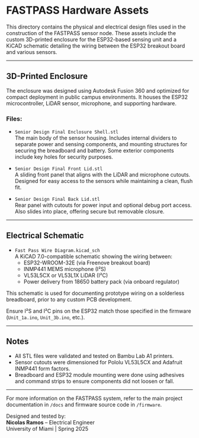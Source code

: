 # FASTPASS Hardware Assets

This directory contains the physical and electrical design files used in the construction of the FASTPASS sensor node. These assets include the custom 3D-printed enclosure for the ESP32-based sensing unit and a KiCAD schematic detailing the wiring between the ESP32 breakout board and various sensors.

---

## 3D-Printed Enclosure

The enclosure was designed using Autodesk Fusion 360 and optimized for compact deployment in public campus environments. It houses the ESP32 microcontroller, LiDAR sensor, microphone, and supporting hardware.

### Files:

- `Senior Design Final Enclosure Shell.stl`  
  The main body of the sensor housing. Includes internal dividers to separate power and sensing components, and mounting structures for securing the breadboard and battery. Some exterior components include key holes for security purposes.

- `Senior Design Final Front Lid.stl`  
  A sliding front panel that aligns with the LiDAR and microphone cutouts. Designed for easy access to the sensors while maintaining a clean, flush fit.

- `Senior Design Final Back Lid.stl`  
  Rear panel with cutouts for power input and optional debug port access. Also slides into place, offering secure but removable closure.

---

## Electrical Schematic

- `Fast Pass Wire Diagram.kicad_sch`  
  A KiCAD 7.0-compatible schematic showing the wiring between:
  - ESP32-WROOM-32E (via Freenove breakout board)
  - INMP441 MEMS microphone (I²S)
  - VL53L5CX or VL53L1X LiDAR (I²C)
  - Power delivery from 18650 battery pack (via onboard regulator)
  
This schematic is used for documenting prototype wiring on a solderless breadboard, prior to any custom PCB development.

Ensure I²S and I²C pins on the ESP32 match those specified in the firmware (`Unit_1a.ino`, `Unit_3b.ino`, etc.).

---

## Notes

- All STL files were validated and tested on Bambu Lab A1 printers.
- Sensor cutouts were dimensioned for Pololu VL53L5CX and Adafruit INMP441 form factors.
- Breadboard and ESP32 module mounting were done using adhesives and command strips to ensure components did not loosen or fall.

---

For more information on the FASTPASS system, refer to the main project documentation in `/docs` and firmware source code in `/firmware`.

Designed and tested by:  
**Nicolas Ramos** – Electrical Engineer  
University of Miami | Spring 2025
